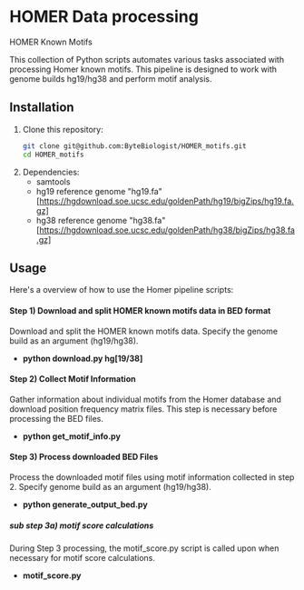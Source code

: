 # HOMER Data processing

HOMER Known Motifs 

This collection of Python scripts automates various tasks associated with processing Homer known motifs. This pipeline is designed to work with genome builds hg19/hg38 and perform motif analysis.

## Installation
1. Clone this repository:
    ```bash
    git clone git@github.com:ByteBiologist/HOMER_motifs.git
    cd HOMER_motifs
    ```
2. Dependencies:
   * samtools
   * hg19 reference genome "hg19.fa" [https://hgdownload.soe.ucsc.edu/goldenPath/hg19/bigZips/hg19.fa.gz]
   * hg38 reference genome "hg38.fa" [https://hgdownload.soe.ucsc.edu/goldenPath/hg38/bigZips/hg38.fa.gz]

## Usage

Here's a overview of how to use the Homer pipeline scripts:

#### Step 1) Download and split HOMER known motifs data in BED format 
Download and split the HOMER known motifs data. Specify the genome build as an argument (hg19/hg38).
  * **python download.py hg[19/38]**

#### Step 2) Collect Motif Information
Gather information about individual motifs from the Homer database and download position frequency matrix files. This step is necessary before processing the BED files.
  * **python get_motif_info.py**

#### Step 3) Process downloaded BED Files
Process the downloaded motif files using motif information collected in step 2. Specify genome build as an argument (hg19/hg38).
  * **python generate_output_bed.py**
  
##### sub step 3a) motif score calculations
During Step 3 processing, the motif_score.py script is called upon when necessary for motif score calculations.
  * **motif_score.py**

